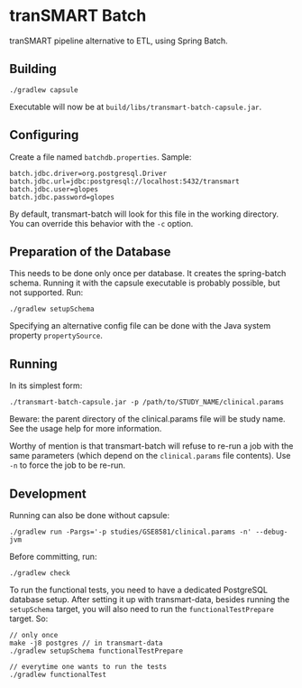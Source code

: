 tranSMART Batch
============================

tranSMART pipeline alternative to ETL, using Spring Batch.


Building
--------

    ./gradlew capsule

Executable will now be at `build/libs/transmart-batch-capsule.jar`.

Configuring
-----------

Create a file named `batchdb.properties`. Sample:

	batch.jdbc.driver=org.postgresql.Driver
	batch.jdbc.url=jdbc:postgresql://localhost:5432/transmart
	batch.jdbc.user=glopes
	batch.jdbc.password=glopes

By default, transmart-batch will look for this file in the working directory.
You can override this behavior with the `-c` option.

Preparation of the Database
---------------------------

This needs to be done only once per database. It creates the spring-batch
schema. Running it with the capsule executable is probably possible, but not
supported. Run:

    ./gradlew setupSchema

Specifying an alternative config file can be done with the Java system property
`propertySource`.


Running
-------

In its simplest form:

    ./transmart-batch-capsule.jar -p /path/to/STUDY_NAME/clinical.params

Beware: the parent directory of the clinical.params file will be study name. See
the usage help for more information.

Worthy of mention is that transmart-batch will refuse to re-run a job with the
same parameters (which depend on the `clinical.params` file contents). Use `-n`
to force the job to be re-run.


Development
-----------

Running can also be done without capsule:

    ./gradlew run -Pargs='-p studies/GSE8581/clinical.params -n' --debug-jvm

Before committing, run:

    ./gradlew check

To run the functional tests, you need to have a dedicated PostgreSQL database
setup. After setting it up with transmart-data, besides running the
`setupSchema` target, you will also need to run the `functionalTestPrepare`
target. So:

    // only once
	make -j8 postgres // in transmart-data
    ./gradlew setupSchema functionalTestPrepare

	// everytime one wants to run the tests
    ./gradlew functionalTest
